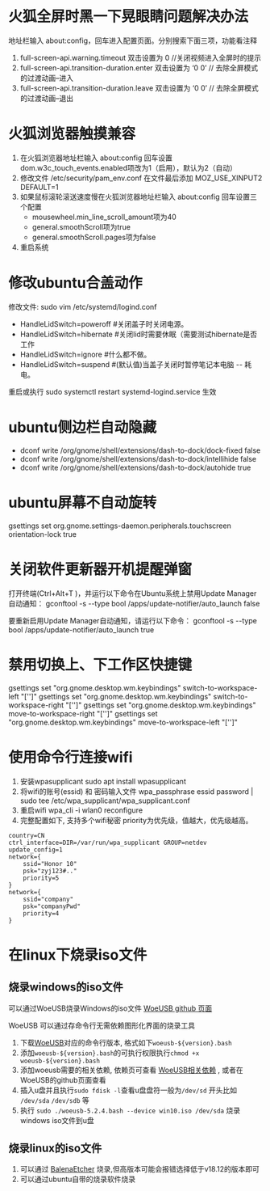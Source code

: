 # 火狐全屏时黑一下晃眼睛问题解决办法
地址栏输入 about:config，回车进入配置页面。分别搜索下面三项，功能看注释
1. full-screen-api.warning.timeout 双击设置为 0 //关闭视频进入全屏时的提示
2. full-screen-api.transition-duration.enter 双击设置为 ‘0 0’ // 去除全屏模式的过渡动画–进入
3. full-screen-api.transition-duration.leave 双击设置为 ‘0 0’ // 去除全屏模式的过渡动画–退出

# 火狐浏览器触摸兼容
1. 在火狐浏览器地址栏输入 about:config 回车设置 dom.w3c_touch_events.enabled项改为1（启用），默认为2（自动）
2. 修改文件 /etc/security/pam_env.conf 在文件最后添加 MOZ_USE_XINPUT2 DEFAULT=1
3. 如果鼠标滚轮滚送速度慢在火狐浏览器地址栏输入 about:config 回车设置三个配置
    - mousewheel.min_line_scroll_amount项为40
    - general.smoothScroll项为true
    - general.smoothScroll.pages项为false
4. 重启系统

# 修改ubuntu合盖动作
修改文件: sudo vim /etc/systemd/logind.conf
- HandleLidSwitch=poweroff #关闭盖子时关闭电源。
- HandleLidSwitch=hibernate #关闭lid时需要休眠（需要测试hibernate是否工作
- HandleLidSwitch=ignore  #什么都不做。
- HandleLidSwitch=suspend #(默认值)当盖子关闭时暂停笔记本电脑 -- 耗电。

重启或执行 sudo systemctl restart systemd-logind.service 生效

# ubuntu侧边栏自动隐藏
- dconf write /org/gnome/shell/extensions/dash-to-dock/dock-fixed false
- dconf write /org/gnome/shell/extensions/dash-to-dock/intellihide false
- dconf write /org/gnome/shell/extensions/dash-to-dock/autohide true

# ubuntu屏幕不自动旋转
gsettings set org.gnome.settings-daemon.peripherals.touchscreen orientation-lock true

# 关闭软件更新器开机提醒弹窗
打开终端(Ctrl+Alt+T )，并运行以下命令在Ubuntu系统上禁用Update Manager自动通知：
gconftool -s --type bool /apps/update-notifier/auto_launch false

要重新启用Update Manager自动通知，请运行以下命令：
gconftool -s --type bool /apps/update-notifier/auto_launch true

# 禁用切换上、下工作区快捷键
gsettings set "org.gnome.desktop.wm.keybindings" switch-to-workspace-left "['']"
gsettings set "org.gnome.desktop.wm.keybindings" switch-to-workspace-right "['']"
gsettings set "org.gnome.desktop.wm.keybindings" move-to-workspace-right "['']"
gsettings set "org.gnome.desktop.wm.keybindings" move-to-workspace-left "['']"

# 使用命令行连接wifi

1. 安装wpasupplicant
sudo apt install wpasupplicant
2. 将wifi的账号(essid) 和 密码输入文件
wpa_passphrase essid password | sudo tee /etc/wpa_supplicant/wpa_supplicant.conf
3. 重启wifi 
wpa_cli -i wlan0 reconfigure
4. 完整配置如下, 支持多个wifi秘密 priority为优先级，值越大，优先级越高。
```config
country=CN
ctrl_interface=DIR=/var/run/wpa_supplicant GROUP=netdev
update_config=1
network={
    ssid="Honor 10"
    psk="zyj123#.."
    priority=5
} 
network={
    ssid="company"
    psk="companyPwd"
    priority=4
}
```

# 在linux下烧录iso文件

## 烧录windows的iso文件

可以通过WoeUSB烧录Windows的iso文件 [WoeUSB github 页面](https://github.com/WoeUSB/WoeUSB)

WoeUSB 可以通过存命令行无需依赖图形化界面的烧录工具

1. 下载[WoeUSB](https://github.com/WoeUSB/WoeUSB/releases/)对应的命令行版本, 格式如下`woeusb-${version}.bash`
2. 添加`woeusb-${version}.bash`的可执行权限执行`chmod +x woeusb-${version}.bash`
3. 添加woeusb需要的相关依赖, 依赖页可查看 [WoeUSB相关依赖](https://github.com/WoeUSB/WoeUSB/wiki/Dependencies) , 或者在WoeUSB的github页面查看
4. 插入u盘并且执行`sudo fdisk -l`查看u盘盘符一般为`/dev/sd` 开头比如 `/dev/sda` `/dev/sdb` 等
5. 执行 `sudo ./woeusb-5.2.4.bash --device win10.iso /dev/sda` 烧录windows iso文件到u盘

## 烧录linux的iso文件

1. 可以通过 [BalenaEtcher](https://github.com/balena-io/etcher/releases) 烧录,但高版本可能会报错选择低于v18.12的版本即可
2. 可以通过ubuntu自带的烧录软件烧录

